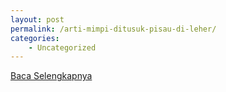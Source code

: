 ```yaml
---
layout: post
permalink: /arti-mimpi-ditusuk-pisau-di-leher/
categories:
    - Uncategorized
---
```


[Baca Selengkapnya](/08)